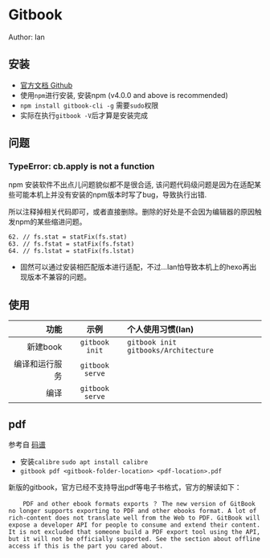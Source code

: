 # Gitbook
Author: Ian

## 安装
- [官方文档 Github](https://github.com/GitbookIO/gitbook/blob/master/docs/setup.md#setup-and-installation-of-gitbook)
- 使用`npm`进行安装, 安装npm (v4.0.0 and above is recommended)
- `npm install gitbook-cli -g` 需要`sudo`权限
- 实际在执行`gitbook -V`后才算是安装完成

## 问题
### TypeError: cb.apply is not a function
npm 安装软件不出点儿问题貌似都不是很合适, 该问题代码级问题是因为在适配某些可能本机上并没有安装的npm版本时写了bug，导致执行出错.

所以注释掉相关代码即可，或者直接删除。删除的好处是不会因为编辑器的原因触发npm的某些缩进问题。
```
62. // fs.stat = statFix(fs.stat)
63. // fs.fstat = statFix(fs.fstat)
64. // fs.lstat = statFix(fs.lstat)
```

* 固然可以通过安装相匹配版本进行适配，不过...Ian怕导致本机上的hexo再出现版本不兼容的问题。

## 使用
功能|示例|个人使用习惯(Ian)
--:|:--:|:---
新建book|`gitbook init`|`gitbook init gitbooks/Architecture`
编译和运行服务|`gitbook serve`|
编译|`gitbook serve`|

## pdf
参考自 [码谱](https://www.mapull.com/gitbook/comscore/extend/pdf.html)
- 安装`calibre` `sudo apt install calibre`
- `gitbook pdf <gitbook-folder-location> <pdf-location>.pdf`

新版的gitbook，官方已经不支持导出pdf等电子书格式，官方的解读如下：
```
	PDF and other ebook formats exports ？ The new version of GitBook no longer supports exporting to PDF and other ebooks format. A lot of rich-content does not translate well from the Web to PDF. GitBook will expose a developer API for people to consume and extend their content. It is not excluded that someone build a PDF export tool using the API, but it will not be officially supported. See the section about offline access if this is the part you cared about.
```
